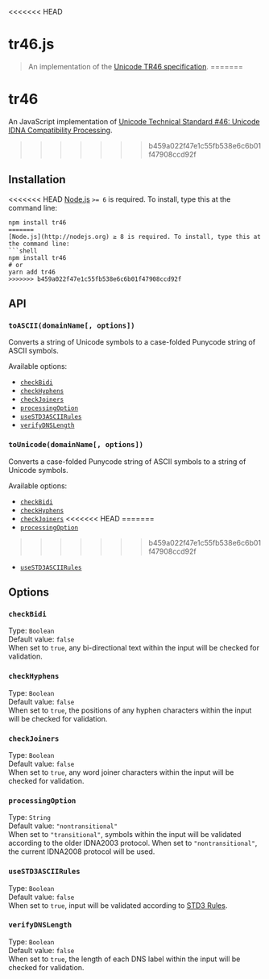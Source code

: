 <<<<<<< HEAD
# tr46.js

> An implementation of the [Unicode TR46 specification](http://unicode.org/reports/tr46/).
=======
# tr46

An JavaScript implementation of [Unicode Technical Standard #46: Unicode IDNA Compatibility Processing](https://unicode.org/reports/tr46/).
>>>>>>> b459a022f47e1c55fb538e6c6b01f47908ccd92f


## Installation

<<<<<<< HEAD
[Node.js](http://nodejs.org) `>= 6` is required. To install, type this at the command line:
```shell
npm install tr46
=======
[Node.js](http://nodejs.org) ≥ 8 is required. To install, type this at the command line:
```shell
npm install tr46
# or
yarn add tr46
>>>>>>> b459a022f47e1c55fb538e6c6b01f47908ccd92f
```


## API

### `toASCII(domainName[, options])`

Converts a string of Unicode symbols to a case-folded Punycode string of ASCII symbols.

Available options:
* [`checkBidi`](#checkBidi)
* [`checkHyphens`](#checkHyphens)
* [`checkJoiners`](#checkJoiners)
* [`processingOption`](#processingOption)
* [`useSTD3ASCIIRules`](#useSTD3ASCIIRules)
* [`verifyDNSLength`](#verifyDNSLength)

### `toUnicode(domainName[, options])`

Converts a case-folded Punycode string of ASCII symbols to a string of Unicode symbols.

Available options:
* [`checkBidi`](#checkBidi)
* [`checkHyphens`](#checkHyphens)
* [`checkJoiners`](#checkJoiners)
<<<<<<< HEAD
=======
* [`processingOption`](#processingOption)
>>>>>>> b459a022f47e1c55fb538e6c6b01f47908ccd92f
* [`useSTD3ASCIIRules`](#useSTD3ASCIIRules)


## Options

### `checkBidi`
Type: `Boolean`  
Default value: `false`  
When set to `true`, any bi-directional text within the input will be checked for validation.

### `checkHyphens`
Type: `Boolean`  
Default value: `false`  
When set to `true`, the positions of any hyphen characters within the input will be checked for validation.

### `checkJoiners`
Type: `Boolean`  
Default value: `false`  
When set to `true`, any word joiner characters within the input will be checked for validation.

### `processingOption`
Type: `String`  
Default value: `"nontransitional"`  
When set to `"transitional"`, symbols within the input will be validated according to the older IDNA2003 protocol. When set to `"nontransitional"`, the current IDNA2008 protocol will be used.

### `useSTD3ASCIIRules`
Type: `Boolean`  
Default value: `false`  
When set to `true`, input will be validated according to [STD3 Rules](http://unicode.org/reports/tr46/#STD3_Rules).

### `verifyDNSLength`
Type: `Boolean`  
Default value: `false`  
When set to `true`, the length of each DNS label within the input will be checked for validation.
